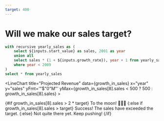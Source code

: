 ```yaml
---
target: 400
---
```


# Will we make our sales target?

<Dropdown name=growth_rate title="Growth Rate">
    <DropdownOption value="0.05" valueLabel="5%"  />
    <DropdownOption value="0.10" valueLabel="10%" />
    <DropdownOption value="0.15" valueLabel="15%" />
    <DropdownOption value="0.20" valueLabel="20%" />
</Dropdown>

<Dropdown name=start_value title="Start Value">
    <DropdownOption value="100" />
    <DropdownOption value="200" />
    <DropdownOption value="300" />
    <DropdownOption value="400" />
</Dropdown>

```sql growth_in_sales
with recursive yearly_sales as (
    select ${inputs.start_value} as sales, 2001 as year
    union all
    select sales * (1 + ${inputs.growth_rate}), year + 1 from yearly_sales
    where year < 2009
)
select * from yearly_sales
```

<LineChart 
     title="Projected Revenue" 
     data={growth_in_sales} x="year" y="sales" yFmt='"$"0"M"'
     yMax={growth_in_sales[8].sales < 500 ? 500 : growth_in_sales[8].sales} >
  <ReferenceLine y={target} label=Target />
</LineChart>

{#if growth_in_sales[8].sales > 2 * target}
  <Alert status=success> To the moon! 🚀🚀🚀 </Alert>
{:else if growth_in_sales[8].sales > target}
  <Alert status=success> Success! The sales have exceeded the target.</Alert>
{:else}
  <Alert status=warning> Not quite there yet. Keep pushing!</Alert>
{/if}